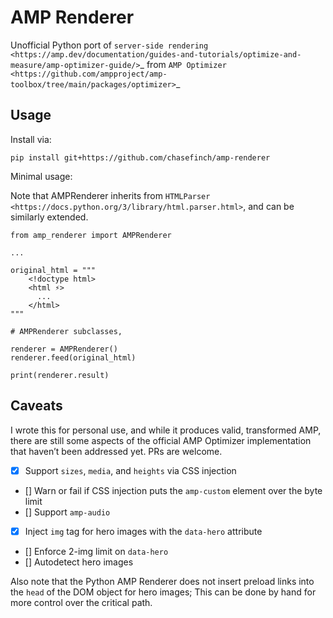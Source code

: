 # AMP Renderer

Unofficial Python port of `server-side rendering <https://amp.dev/documentation/guides-and-tutorials/optimize-and-measure/amp-optimizer-guide/>`_ from `AMP Optimizer <https://github.com/ampproject/amp-toolbox/tree/main/packages/optimizer>`_

## Usage

Install via:
	
	pip install git+https://github.com/chasefinch/amp-renderer

Minimal usage:

Note that AMPRenderer inherits from `HTMLParser <https://docs.python.org/3/library/html.parser.html>`, and can be similarly extended.

	from amp_renderer import AMPRenderer

	...

	original_html = """
		<!doctype html>
		<html ⚡>
		  ...
		</html>
	"""

	# AMPRenderer subclasses, 

	renderer = AMPRenderer()
	renderer.feed(original_html)

	print(renderer.result)

## Caveats

I wrote this for personal use, and while it produces valid, transformed AMP, there are still some aspects of the official AMP Optimizer implementation that haven’t been addressed yet. PRs are welcome.

- [x] Support `sizes`, `media`, and `heights` via CSS injection
- [] Warn or fail if CSS injection puts the `amp-custom` element over the byte limit
- [] Support `amp-audio`
- [x] Inject `img` tag for hero images with the `data-hero` attribute
- [] Enforce 2-img limit on `data-hero`
- [] Autodetect hero images

Also note that the Python AMP Renderer does not insert preload links into the `head` of the DOM object for hero images; This can be done by hand for more control over the critical path.